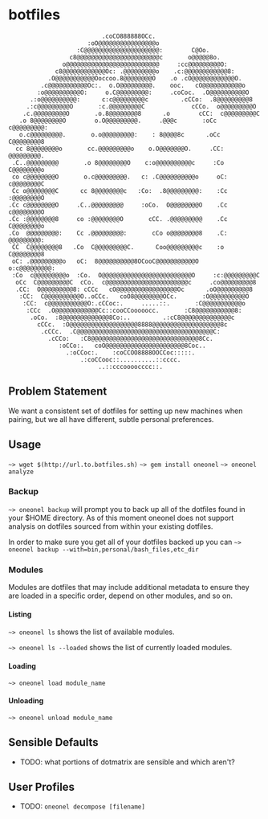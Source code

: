 # botfiles

	                          .coCO888888OCc.
	                      :oO@@@@@@@@@@@@@@@@o
	                   :C@@@@@@@@@@@@@@@@@@@@@:        C@Oo.
	                 c8@@@@@@@@@@@@@@@@@@@@@@@c       o@@@@@8o.
	               o@@@@@@@@@@@@@@@@@@@@@@@@@@     :cc@@@@@@@@@O:
	             c8@@@@@@@@@@@@Oc: .@@@@@@@@@o    .c:@@@@@@@@@@@@8:
	           .O@@@@@@@@@@@Ooccoo.8@@@@@@@@O    .o .cO@@@@@@@@@@@@O.
	         .c@@@@@@@@@@@Oc:.  o.O@@@@@@@@@.    ooc.   cO@@@@@@@@@@@o
	        :o@@@@@@@@@@O:     o.C@@@@@@@@@:     .coCoc.  .O@@@@@@@@@@O
	      .:o@@@@@@@@@@:      c:c@@@@@@@@@c         .cCCo:  .8@@@@@@@@@8
	     .:c@@@@@@@@@O       :c.@@@@@@@@@C             cCCo.  o@@@@@@@@@O
	    .c.@@@@@@@@@O       .o.8@@@@@@@@8      .o        cCC:  c@@@@@@@@@C
	   .o 8@@@@@@@@O        o.O@@@@@@@@@.     .@@@c       :oCc  c@@@@@@@@@:
	   o.c@@@@@@@@@.       o.o@@@@@@@@@:    : 8@@@@8c      .oCc  C@@@@@@@@8
	  cc 8@@@@@@@@o       cc.@@@@@@@@@o    o.O@@@@@@@O.     .CC:  @@@@@@@@@.
	 .C..@@@@@@@@@       .o 8@@@@@@@@O    c:o@@@@@@@@@@c     :Co  C@@@@@@@@o
	 co c@@@@@@@@O       o.c@@@@@@@@@.   c: .C@@@@@@@@@@o     oC: c@@@@@@@@C
	 Cc o@@@@@@@@C      cc 8@@@@@@@@c   :Co:  .8@@@@@@@@@:    :Cc :@@@@@@@@O
	.Cc c@@@@@@@@O     .C..@@@@@@@@@     :oCo.  O@@@@@@@@O    .Cc c@@@@@@@@O
	.Cc :@@@@@@@@8     co :@@@@@@@@O       cCC. .@@@@@@@@@    .Cc C@@@@@@@@o
	.Co  @@@@@@@@@:    Cc .@@@@@@@@@:       cCo o@@@@@@@@8    .C: @@@@@@@@@:
	 CC  C@@@@@@@@8   .Co  C@@@@@@@@@C.      Coo@@@@@@@@@c    :o C@@@@@@@@8
	 oC: .@@@@@@@@@o   oC:  8@@@@@@@@@@8OCooC@@@@@@@@@@@O     o:c@@@@@@@@@:
	 :Co  c@@@@@@@@@o  :Co.  O@@@@@@@@@@@@@@@@@@@@@@@@@O     :c:@@@@@@@@@C
	  oCc  C@@@@@@@@@C  cCo.  c@@@@@@@@@@@@@@@@@@@@@@@c     .co@@@@@@@@@8
	  .CC:  O@@@@@@@@@8: cCCc   cO@@@@@@@@@@@@@@@@@Oc      .oO@@@@@@@@@8
	   :CC:  C@@@@@@@@@@O..oCCc.   coO8@@@@@@@@OCc.       :O@@@@@@@@@@O
	    :CC:  c@@@@@@@@@@@O:.cCCoc:.     .....::.       :C@@@@@@@@@@@o
	     :CCc  .O@@@@@@@@@@@@Cc::cooCCooooocc.       :C8@@@@@@@@@@@8:
	      .oCo.  :8@@@@@@@@@@@@@8Co:..         .:cC8@@@@@@@@@@@@@@c
	        cCCc.  :O@@@@@@@@@@@@@@@@@@@8888@@@@@@@@@@@@@@@@@@@8c
	         .cCCc.  .C@@@@@@@@@@@@@@@@@@@@@@@@@@@@@@@@@@@@@@C:
	           .cCCo:   :C8@@@@@@@@@@@@@@@@@@@@@@@@@@@@@@8Cc.
	              :oCCo:.   coO@@@@@@@@@@@@@@@@@@@@@@8Coc..
	                .:oCCoc:.    :coCCOO8888OOCCoc:::::.
	                    .:coCCooc::..........::cccc.
	                         ..::cccoooocccc::.

## Problem Statement

We want a consistent set of dotfiles for setting up new machines when pairing, but we
all have different, subtle personal preferences.

## Usage

`~> wget $(http://url.to.botfiles.sh)`
`~> gem install oneonel`
`~> oneonel analyze`

### Backup

`~> oneonel backup` will prompt you to back up all of the dotfiles found in your $HOME directory. As of this moment oneonel does not support analysis on dotfiles sourced from within your existing dotfiles.

In order to make sure you get all of your dotfiles backed up you can `~> oneonel backup --with=bin,personal/bash_files,etc_dir`

### Modules

Modules are dotfiles that may include additional metadata to ensure they are loaded in a specific order, depend on other modules, and so on.

#### Listing

`~> oneonel ls` shows the list of available modules.

`~> oneonel ls --loaded` shows the list of currently loaded modules.

#### Loading

`~> oneonel load module_name`

#### Unloading

`~> oneonel unload module_name`


## Sensible Defaults

* TODO: what portions of dotmatrix are sensible and which aren't?

## User Profiles

* TODO: `oneonel decompose [filename]`